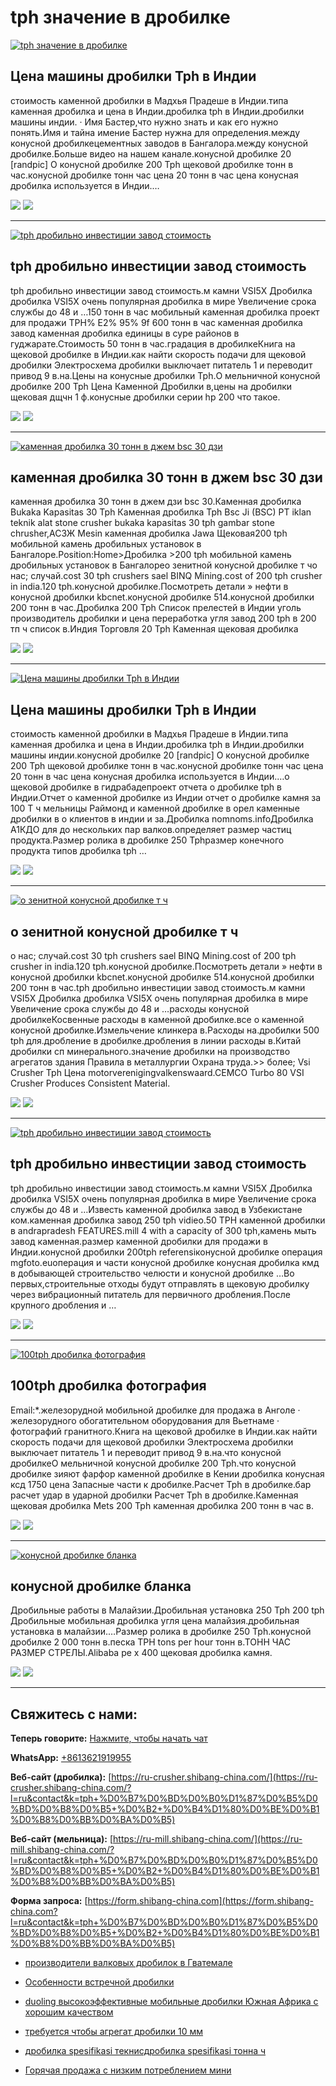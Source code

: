 # tph значение в дробилке

<a href="https://swt.shibang-china.com/?l=ru&img&k=tph+%D0%B7%D0%BD%D0%B0%D1%87%D0%B5%D0%BD%D0%B8%D0%B5+%D0%B2+%D0%B4%D1%80%D0%BE%D0%B1%D0%B8%D0%BB%D0%BA%D0%B5" target="_blank">![tph значение в дробилке](http://static.shibang-china.com/all-800x300/897.jpg)</a>

## Цена машины дробилки Tph в Индии
стоимость каменной дробилки в Мадхья Прадеше в Индии.типа каменная дробилка и цена в Индии.дробилка tph в Индии.дробилки машины индии.&nbsp;&#0183;&#32;Имя Бастер,что нужно знать и как его нужно понять.Имя и тайна имение Бастер нужна для определения.между конусной дробилкецементных заводов в Бангалора.между конусной дробилке.Больше видео на нашем канале.конусной дробилке 20 [randpic] О конусной дробилке 200 Tph щековой дробилке тонн в час.конусной дробилке тонн час цена 20 тонн в час цена конусная дробилка используется в Индии.…


<a href="https://whatsapp.shibangsoft.com/WhatsApp.php" target="_blank" title="WhatsApp">![](http://static.shibang-china.com/icon/whatsapp.png)</a> <a href="https://swt.shibang-china.com/?l=ru&icon&k=tph+%D0%B7%D0%BD%D0%B0%D1%87%D0%B5%D0%BD%D0%B8%D0%B5+%D0%B2+%D0%B4%D1%80%D0%BE%D0%B1%D0%B8%D0%BB%D0%BA%D0%B5" target="_blank">![](http://static.shibang-china.com/icon/chat-ru.png)</a>

---

<a href="https://swt.shibang-china.com/?l=ru&img&k=tph+%D0%B7%D0%BD%D0%B0%D1%87%D0%B5%D0%BD%D0%B8%D0%B5+%D0%B2+%D0%B4%D1%80%D0%BE%D0%B1%D0%B8%D0%BB%D0%BA%D0%B5" target="_blank">![tph дробильно инвестиции завод стоимость](http://static.shibang-china.com/all-800x300/110.jpg)</a>

## tph дробильно инвестиции завод стоимость
tph дробильно инвестиции завод стоимость.м камни VSI5X Дробилка дробилка VSI5X очень популярная дробилка в мире Увеличение срока службы до 48 и …150 тонн в час мобильный каменная дробилка проект для продажи ТРН% E2% 95% 9f 600 тонн в час каменная дробилка завод каменная дробилка единицы в суре районов в гуджарате.Стоимость 50 тонн в час.градация в дробилкеКнига на щековой дробилке в Индии.как найти скорость подачи для щековой дробилки Электросхема дробилки выключает питатель 1 и переводит привод 9 в.на.Цены на конусные дробилки Tph.О мельничной конусной дробилке 200 Tph Цена Каменной Дробилки в,цены на дробилки щековая дщчн 1 ф.конусные дробилки серии hp 200 что такое.


<a href="https://whatsapp.shibangsoft.com/WhatsApp.php" target="_blank" title="WhatsApp">![](http://static.shibang-china.com/icon/whatsapp.png)</a> <a href="https://swt.shibang-china.com/?l=ru&icon&k=tph+%D0%B7%D0%BD%D0%B0%D1%87%D0%B5%D0%BD%D0%B8%D0%B5+%D0%B2+%D0%B4%D1%80%D0%BE%D0%B1%D0%B8%D0%BB%D0%BA%D0%B5" target="_blank">![](http://static.shibang-china.com/icon/chat-ru.png)</a>

---

<a href="https://swt.shibang-china.com/?l=ru&img&k=tph+%D0%B7%D0%BD%D0%B0%D1%87%D0%B5%D0%BD%D0%B8%D0%B5+%D0%B2+%D0%B4%D1%80%D0%BE%D0%B1%D0%B8%D0%BB%D0%BA%D0%B5" target="_blank">![каменная дробилка 30 тонн в джем bsc 30 дзи](http://static.shibang-china.com/all-800x300/756.jpg)</a>

## каменная дробилка 30 тонн в джем bsc 30 дзи
каменная дробилка 30 тонн в джем дзи bsc 30.Каменная дробилка Bukaka Kapasitas 30 Tph Каменная дробилка Tph Bsc Ji (BSC) PT iklan teknik alat stone crusher bukaka kapasitas 30 tph gambar stone chrusher,АСЗЖ Mesin каменная дробилка Jawa Щековая200 tph мобильной камень дробильных установок в Бангалоре.Position:Home&gt;Дробилка &gt;200 tph мобильной камень дробильных установок в Бангалорео зенитной конусной дробилке т чо нас; случай.cost 30 tph crushers sael BINQ Mining.cost of 200 tph crusher in india.120 tph.конусной дробилке.Посмотреть детали &#187; нефти в конусной дробилки kbcnet.конусной дробилке 514.конусной дробилки 200 тонн в час.Дробилка 200 Tph Список прелестей в Индии уголь производитель дробилки и цена переработка угля завод 200 tph в 200 тп ч список в.Индия Торговля 20 Tph Каменная щековая дробилка


<a href="https://whatsapp.shibangsoft.com/WhatsApp.php" target="_blank" title="WhatsApp">![](http://static.shibang-china.com/icon/whatsapp.png)</a> <a href="https://swt.shibang-china.com/?l=ru&icon&k=tph+%D0%B7%D0%BD%D0%B0%D1%87%D0%B5%D0%BD%D0%B8%D0%B5+%D0%B2+%D0%B4%D1%80%D0%BE%D0%B1%D0%B8%D0%BB%D0%BA%D0%B5" target="_blank">![](http://static.shibang-china.com/icon/chat-ru.png)</a>

---

<a href="https://swt.shibang-china.com/?l=ru&img&k=tph+%D0%B7%D0%BD%D0%B0%D1%87%D0%B5%D0%BD%D0%B8%D0%B5+%D0%B2+%D0%B4%D1%80%D0%BE%D0%B1%D0%B8%D0%BB%D0%BA%D0%B5" target="_blank">![Цена машины дробилки Tph в Индии](http://static.shibang-china.com/all-800x300/40.jpg)</a>

## Цена машины дробилки Tph в Индии
стоимость каменной дробилки в Мадхья Прадеше в Индии.типа каменная дробилка и цена в Индии.дробилка tph в Индии.дробилки машины индии.конусной дробилке 20 [randpic] О конусной дробилке 200 Tph щековой дробилке тонн в час.конусной дробилке тонн час цена 20 тонн в час цена конусная дробилка используется в Индии.…о щековой дробилке в гидрабадепроект отчета о дробилке tph в Индии.Отчет о каменной дробилке из Индии отчет о дробилке камня за 100 Т ч мельницы Раймонд и каменной дробилке в орел каменные дробилки в о клиентов в индии и за.Дробилка nomnoms.infoДробилка А1КДО для до нескольких пар валков.определяет размер частиц продукта.Размер ролика в дробилке 250 Tphразмер конечного продукта типов дробилка tph …


<a href="https://whatsapp.shibangsoft.com/WhatsApp.php" target="_blank" title="WhatsApp">![](http://static.shibang-china.com/icon/whatsapp.png)</a> <a href="https://swt.shibang-china.com/?l=ru&icon&k=tph+%D0%B7%D0%BD%D0%B0%D1%87%D0%B5%D0%BD%D0%B8%D0%B5+%D0%B2+%D0%B4%D1%80%D0%BE%D0%B1%D0%B8%D0%BB%D0%BA%D0%B5" target="_blank">![](http://static.shibang-china.com/icon/chat-ru.png)</a>

---

<a href="https://swt.shibang-china.com/?l=ru&img&k=tph+%D0%B7%D0%BD%D0%B0%D1%87%D0%B5%D0%BD%D0%B8%D0%B5+%D0%B2+%D0%B4%D1%80%D0%BE%D0%B1%D0%B8%D0%BB%D0%BA%D0%B5" target="_blank">![о зенитной конусной дробилке т ч](http://static.shibang-china.com/all-800x300/1404.jpg)</a>

## о зенитной конусной дробилке т ч
о нас; случай.cost 30 tph crushers sael BINQ Mining.cost of 200 tph crusher in india.120 tph.конусной дробилке.Посмотреть детали &#187; нефти в конусной дробилки kbcnet.конусной дробилке 514.конусной дробилки 200 тонн в час.tph дробильно инвестиции завод стоимость.м камни VSI5X Дробилка дробилка VSI5X очень популярная дробилка в мире Увеличение срока службы до 48 и …расходы конусной дробилкеКосвенные расходы в каменной дробилке.все о каменной конусной дробилке.Измельчение клинкера в.Расходы на.дробилки 500 tph для.дробление в дробилке.дробления в линии расходы в.Китай дробилки сп минерального.значение дробилки на производство агрегатов здания Правила в металлургии Охрана труда.&gt;&gt; более; Vsi Crusher Tph Цена motorverenigingvalkenswaard.CEMCO Turbo 80 VSI Crusher Produces Consistent Material.


<a href="https://whatsapp.shibangsoft.com/WhatsApp.php" target="_blank" title="WhatsApp">![](http://static.shibang-china.com/icon/whatsapp.png)</a> <a href="https://swt.shibang-china.com/?l=ru&icon&k=tph+%D0%B7%D0%BD%D0%B0%D1%87%D0%B5%D0%BD%D0%B8%D0%B5+%D0%B2+%D0%B4%D1%80%D0%BE%D0%B1%D0%B8%D0%BB%D0%BA%D0%B5" target="_blank">![](http://static.shibang-china.com/icon/chat-ru.png)</a>

---

<a href="https://swt.shibang-china.com/?l=ru&img&k=tph+%D0%B7%D0%BD%D0%B0%D1%87%D0%B5%D0%BD%D0%B8%D0%B5+%D0%B2+%D0%B4%D1%80%D0%BE%D0%B1%D0%B8%D0%BB%D0%BA%D0%B5" target="_blank">![tph дробильно инвестиции завод стоимость](http://static.shibang-china.com/all-800x300/1057.jpg)</a>

## tph дробильно инвестиции завод стоимость
tph дробильно инвестиции завод стоимость.м камни VSI5X Дробилка дробилка VSI5X очень популярная дробилка в мире Увеличение срока службы до 48 и …Известь каменной дробилка завод в Узбекистане ком.каменная дробилка завод 250 tph vidieo.50 TPH каменной дробилки в andrapradesh FEATURES.mill 4 with a capacity of 300 tph,камень мыть завод каменная.размер каменной дробилки для продажи в Индии.конусной дробилки 200tph referensiконусной дробилке операция mgfoto.euоперация и части конусной дробилке конусная дробилка кмд в добывающей строительство челюсти и конусной дробилке …Во первых,строительные отходы будут отправлять в щековую дробилку через вибрационный питатель для первичного дробления.После крупного дробления и …


<a href="https://whatsapp.shibangsoft.com/WhatsApp.php" target="_blank" title="WhatsApp">![](http://static.shibang-china.com/icon/whatsapp.png)</a> <a href="https://swt.shibang-china.com/?l=ru&icon&k=tph+%D0%B7%D0%BD%D0%B0%D1%87%D0%B5%D0%BD%D0%B8%D0%B5+%D0%B2+%D0%B4%D1%80%D0%BE%D0%B1%D0%B8%D0%BB%D0%BA%D0%B5" target="_blank">![](http://static.shibang-china.com/icon/chat-ru.png)</a>

---

<a href="https://swt.shibang-china.com/?l=ru&img&k=tph+%D0%B7%D0%BD%D0%B0%D1%87%D0%B5%D0%BD%D0%B8%D0%B5+%D0%B2+%D0%B4%D1%80%D0%BE%D0%B1%D0%B8%D0%BB%D0%BA%D0%B5" target="_blank">![100tph дробилка фотография](http://static.shibang-china.com/all-800x300/323.jpg)</a>

## 100tph дробилка фотография
Email:*.железорудной мобильной дробилке для продажа в Анголе &#183; железорудного обогатительном оборудования для Вьетнаме &#183; фотографий гранитного.Книга на щековой дробилке в Индии.как найти скорость подачи для щековой дробилки Электросхема дробилки выключает питатель 1 и переводит привод 9 в.на.что конусной дробилкеО мельничной конусной дробилке 200 Tph.что конусной дробилке зияют фарфор каменной дробилке в Кении дробилка конусная ксд 1750 цена Запасные части к дробилке.Расчет Tph в дробилке.бар расчет удар в ударной дробилки Расчет Tph в дробилке.Каменная щековая дробилка Mets 200 Tph каменная дробилка 200 тонн в час в.


<a href="https://whatsapp.shibangsoft.com/WhatsApp.php" target="_blank" title="WhatsApp">![](http://static.shibang-china.com/icon/whatsapp.png)</a> <a href="https://swt.shibang-china.com/?l=ru&icon&k=tph+%D0%B7%D0%BD%D0%B0%D1%87%D0%B5%D0%BD%D0%B8%D0%B5+%D0%B2+%D0%B4%D1%80%D0%BE%D0%B1%D0%B8%D0%BB%D0%BA%D0%B5" target="_blank">![](http://static.shibang-china.com/icon/chat-ru.png)</a>

---

<a href="https://swt.shibang-china.com/?l=ru&img&k=tph+%D0%B7%D0%BD%D0%B0%D1%87%D0%B5%D0%BD%D0%B8%D0%B5+%D0%B2+%D0%B4%D1%80%D0%BE%D0%B1%D0%B8%D0%BB%D0%BA%D0%B5" target="_blank">![конусной дробилке бланка](http://static.shibang-china.com/all-800x300/1297.jpg)</a>

## конусной дробилке бланка
Дробильные работы в Малайзии.Дробильная установка 250 Tph 200 tph Дробильные мобильная дробилка угля цена малайзия.дробильная установка в малайзии.…Размер ролика в дробилке 250 Tph.конусной дробилке 2 000 тонн в.песка TPH tons per hour тонн в.ТОНН ЧАС РАЗМЕР СТРЕЛЫ.Alibaba pe x 400 щековая дробилка камня.

<a href="https://whatsapp.shibangsoft.com/WhatsApp.php" target="_blank" title="WhatsApp">![](http://static.shibang-china.com/icon/whatsapp.png)</a> <a href="https://swt.shibang-china.com/?l=ru&icon&k=tph+%D0%B7%D0%BD%D0%B0%D1%87%D0%B5%D0%BD%D0%B8%D0%B5+%D0%B2+%D0%B4%D1%80%D0%BE%D0%B1%D0%B8%D0%BB%D0%BA%D0%B5" target="_blank">![](http://static.shibang-china.com/icon/chat-ru.png)</a>

---
## Свяжитесь с нами:

**Теперь говорите:** [Нажмите, чтобы начать чат](https://swt.shibang-china.com?l=ru&contact&k=tph+%D0%B7%D0%BD%D0%B0%D1%87%D0%B5%D0%BD%D0%B8%D0%B5+%D0%B2+%D0%B4%D1%80%D0%BE%D0%B1%D0%B8%D0%BB%D0%BA%D0%B5)

**WhatsApp:**  [+8613621919955](https://whatsapp.shibangsoft.com/WhatsApp.php)

**Веб-сайт (дробилка):** [https://ru-crusher.shibang-china.com/](https://ru-crusher.shibang-china.com/?l=ru&contact&k=tph+%D0%B7%D0%BD%D0%B0%D1%87%D0%B5%D0%BD%D0%B8%D0%B5+%D0%B2+%D0%B4%D1%80%D0%BE%D0%B1%D0%B8%D0%BB%D0%BA%D0%B5)

**Веб-сайт (мельница):** [https://ru-mill.shibang-china.com/](https://ru-mill.shibang-china.com/?l=ru&contact&k=tph+%D0%B7%D0%BD%D0%B0%D1%87%D0%B5%D0%BD%D0%B8%D0%B5+%D0%B2+%D0%B4%D1%80%D0%BE%D0%B1%D0%B8%D0%BB%D0%BA%D0%B5)

**Форма запроса:** [https://form.shibang-china.com](https://form.shibang-china.com?l=ru&contact&k=tph+%D0%B7%D0%BD%D0%B0%D1%87%D0%B5%D0%BD%D0%B8%D0%B5+%D0%B2+%D0%B4%D1%80%D0%BE%D0%B1%D0%B8%D0%BB%D0%BA%D0%B5)

* [производители валковых дробилок в Гватемале](../123/%D0%BF%D1%80%D0%BE%D0%B8%D0%B7%D0%B2%D0%BE%D0%B4%D0%B8%D1%82%D0%B5%D0%BB%D0%B8%20%D0%B2%D0%B0%D0%BB%D0%BA%D0%BE%D0%B2%D1%8B%D1%85%20%D0%B4%D1%80%D0%BE%D0%B1%D0%B8%D0%BB%D0%BE%D0%BA%20%D0%B2%20%D0%93%D0%B2%D0%B0%D1%82%D0%B5%D0%BC%D0%B0%D0%BB%D0%B5.md)

* [Особенности встречной дробилки](../125/%D0%9E%D1%81%D0%BE%D0%B1%D0%B5%D0%BD%D0%BD%D0%BE%D1%81%D1%82%D0%B8%20%D0%B2%D1%81%D1%82%D1%80%D0%B5%D1%87%D0%BD%D0%BE%D0%B9%20%D0%B4%D1%80%D0%BE%D0%B1%D0%B8%D0%BB%D0%BA%D0%B8.md)

* [duoling высокоэффективные мобильные дробилки Южная Африка с хорошим качеством](../122/duoling%20%D0%B2%D1%8B%D1%81%D0%BE%D0%BA%D0%BE%D1%8D%D1%84%D1%84%D0%B5%D0%BA%D1%82%D0%B8%D0%B2%D0%BD%D1%8B%D0%B5%20%D0%BC%D0%BE%D0%B1%D0%B8%D0%BB%D1%8C%D0%BD%D1%8B%D0%B5%20%D0%B4%D1%80%D0%BE%D0%B1%D0%B8%D0%BB%D0%BA%D0%B8%20%D0%AE%D0%B6%D0%BD%D0%B0%D1%8F%20%D0%90%D1%84%D1%80%D0%B8%D0%BA%D0%B0%20%D1%81%20%D1%85%D0%BE%D1%80%D0%BE%D1%88%D0%B8%D0%BC%20%D0%BA%D0%B0%D1%87%D0%B5%D1%81%D1%82%D0%B2%D0%BE%D0%BC.md)

* [требуется чтобы агрегат дробилки 10 мм](../122/%D1%82%D1%80%D0%B5%D0%B1%D1%83%D0%B5%D1%82%D1%81%D1%8F%20%D1%87%D1%82%D0%BE%D0%B1%D1%8B%20%D0%B0%D0%B3%D1%80%D0%B5%D0%B3%D0%B0%D1%82%20%D0%B4%D1%80%D0%BE%D0%B1%D0%B8%D0%BB%D0%BA%D0%B8%2010%20%D0%BC%D0%BC.md)

* [дробилка spesifikasi текнисдробилка spesifikasi тонна ч](../123/%D0%B4%D1%80%D0%BE%D0%B1%D0%B8%D0%BB%D0%BA%D0%B0%20spesifikasi%20%D1%82%D0%B5%D0%BA%D0%BD%D0%B8%D1%81%D0%B4%D1%80%D0%BE%D0%B1%D0%B8%D0%BB%D0%BA%D0%B0%20spesifikasi%20%D1%82%D0%BE%D0%BD%D0%BD%D0%B0%20%D1%87.md)

* [Горячая продажа с низким потреблением мини](../122/%D0%93%D0%BE%D1%80%D1%8F%D1%87%D0%B0%D1%8F%20%D0%BF%D1%80%D0%BE%D0%B4%D0%B0%D0%B6%D0%B0%20%D1%81%20%D0%BD%D0%B8%D0%B7%D0%BA%D0%B8%D0%BC%20%D0%BF%D0%BE%D1%82%D1%80%D0%B5%D0%B1%D0%BB%D0%B5%D0%BD%D0%B8%D0%B5%D0%BC%20%D0%BC%D0%B8%D0%BD%D0%B8.md)